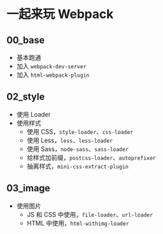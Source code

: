 # 一起来玩 Webpack

## 00_base

- 基本跑通
- 加入 `webpack-dev-server`
- 加入 `html-webpack-plugin`

## 02_style

- 使用 Loader
- 使用样式
    - 使用 CSS，`style-loader`、`css-loader`
    - 使用 Less，`less`、`less-loader`
    - 使用 Sass，`node-sass`、`sass-loader`
    - 给样式加前缀，`postcss-loader`、`autoprefixer`
    - 抽离样式，`mini-css-extract-plugin`

## 03_image

- 使用图片
    - JS 和 CSS 中使用，`file-loader`、`url-loader`
    - HTML 中使用，`html-withimg-loader`

